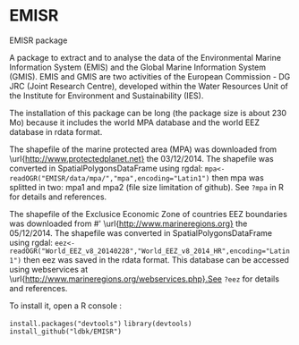 EMISR
=====

EMISR package

A package to extract and to analyse the data of the Environmental
Marine Information System (EMIS) and the Global Marine Information System
(GMIS). EMIS and GMIS are two activities of the European Commission - DG
JRC (Joint Research Centre), developed within the Water Resources Unit of
the Institute for Environment and Sustainability (IES).

The installation of this package can be long (the package size is about 230 Mo) 
because it includes the world MPA database and the world EEZ database in rdata format.

The shapefile of the marine protected area (MPA) was downloaded from
\url{http://www.protectedplanet.net} the 03/12/2014.
The shapefile was converted in SpatialPolygonsDataFrame using rgdal:
`mpa<-readOGR("EMISR/data/mpa/","mpa",encoding="Latin1")`
then mpa was splitted in two: mpa1 and mpa2 (file size limitation of github).
See `?mpa` in R for details and references.

The shapefile of the Exclusice Economic Zone of countries EEZ boundaries 
was downloaded from #' \url{http://www.marineregions.org} the 05/12/2014.
The shapefile was converted in SpatialPolygonsDataFrame using rgdal:
`eez<-readOGR("World_EEZ_v8_20140228","World_EEZ_v8_2014_HR",encoding="Latin1")`
then eez was saved in the rdata format.
This database can be accessed using webservices at \url{http://www.marineregions.org/webservices.php}.See `?eez` for details and references.

To install it, open a R console :

`install.packages("devtools")`
`library(devtools)`
`install_github("ldbk/EMISR")`
